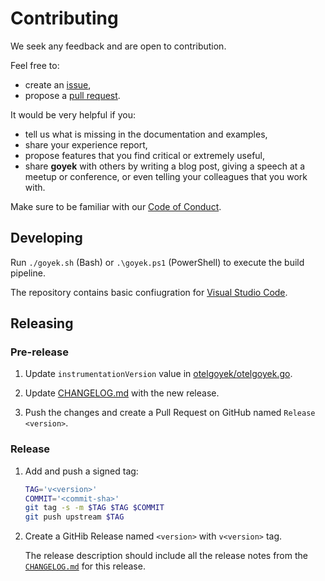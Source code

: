 # Contributing

We seek any feedback and are open to contribution.

Feel free to:

- create an [issue](https://github.com/goyek/x/issues),
- propose a [pull request](https://github.com/goyek/x/pulls).

It would be very helpful if you:

- tell us what is missing in the documentation and examples,
- share your experience report,
- propose features that you find critical or extremely useful,
- share **goyek** with others by writing a blog post,
  giving a speech at a meetup or conference,
  or even telling your colleagues that you work with.

Make sure to be familiar with our [Code of Conduct](CODE_OF_CONDUCT.md).

## Developing

Run `./goyek.sh` (Bash) or `.\goyek.ps1` (PowerShell)
to execute the build pipeline.

The repository contains basic confiugration for
[Visual Studio Code](https://code.visualstudio.com/).

## Releasing

### Pre-release

1. Update `instrumentationVersion` value in [otelgoyek/otelgoyek.go](otelgoyek/otelgoyek.go).

1. Update [CHANGELOG.md](CHANGELOG.md) with the new release.

1. Push the changes and create a Pull Request on GitHub named `Release <version>`.

### Release

1. Add and push a signed tag:

   ```sh
   TAG='v<version>'
   COMMIT='<commit-sha>'
   git tag -s -m $TAG $TAG $COMMIT
   git push upstream $TAG
   ```

1. Create a GitHib Release named `<version>` with `v<version>` tag.

   The release description should include all the release notes
   from the [`CHANGELOG.md`](CHANGELOG.md) for this release.
